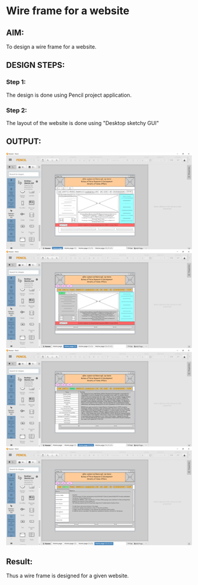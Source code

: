 # Wire frame for a website

## AIM:
To design a wire frame for a website.

## DESIGN STEPS:

### Step 1:
The design is done using Pencil project application. 

### Step 2:
The layout of the website is done using "Desktop sketchy GUI"

## OUTPUT:
![output 1](home.png)
![output 2](2nd.png)
![output 3](3rd.png)
![output 4](4th.png)





## Result:
Thus a wire frame is designed for a given website.
